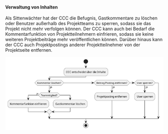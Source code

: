 #### Verwaltung von Inhalten

Als Sittenwächter hat der CCC die Befugnis, Gastkommentare zu löschen oder Benutzer außerhalb des Projektteams zu sperren, sodass sie das Projekt nicht mehr verfolgen können. Der CCC kann auch bei Bedarf die Kommentarfunktion von Projektteilnehmern einfrieren, sodass sie keine weiteren Projektbeiträge mehr veröffentlichen können. Darüber hinaus kann der CCC auch Projektpostings anderer Projektteilnehmer von der Projektseite entfernen.

<img src="https://github.com/DBsMOJO/SYP-DinoBook/blob/main/ActivityDiagram/AD_Pics/AD_CVw.png" alt="AD_CVw">